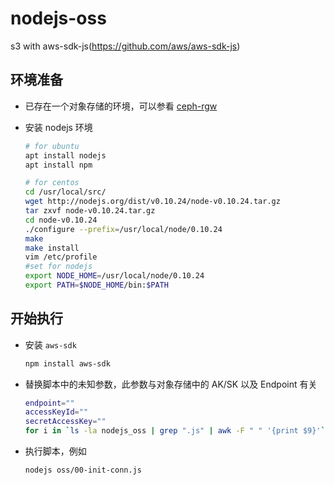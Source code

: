 # nodejs-oss

s3 with aws-sdk-js(https://github.com/aws/aws-sdk-js)

## 环境准备

- 已存在一个对象存储的环境，可以参看 [ceph-rgw](https://docs.ceph.com/en/nautilus/start/quick-rgw/)
- 安装 nodejs 环境

    ```bash
    # for ubuntu
    apt install nodejs
    apt install npm
    ```

    ```bash
    # for centos
    cd /usr/local/src/
    wget http://nodejs.org/dist/v0.10.24/node-v0.10.24.tar.gz
    tar zxvf node-v0.10.24.tar.gz
    cd node-v0.10.24
    ./configure --prefix=/usr/local/node/0.10.24
    make
    make install
    vim /etc/profile
    #set for nodejs
    export NODE_HOME=/usr/local/node/0.10.24
    export PATH=$NODE_HOME/bin:$PATH
    ```

## 开始执行

- 安装 `aws-sdk`

    ```bash
    npm install aws-sdk
    ```

- 替换脚本中的未知参数，此参数与对象存储中的 AK/SK 以及 Endpoint 有关

    ```bash
    endpoint=""
    accessKeyId=""
    secretAccessKey=""
    for i in `ls -la nodejs_oss | grep ".js" | awk -F " " '{print $9}'`;do sed -i "s/{{ endpoint }}/$endpoint/g" "nodejs_oss/"$i;sed -i "s/{{ accessKeyId }}/$accessKeyId/g" "nodejs_oss/"$i;sed -i "s/{{ secretAccessKey }}/$secretAccessKey/g" "nodejs_oss/"$i;done
    ```

- 执行脚本，例如

    ```bash
    nodejs oss/00-init-conn.js
    ```
